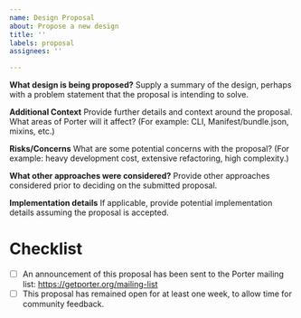 ```yaml
---
name: Design Proposal
about: Propose a new design
title: ''
labels: proposal
assignees: ''

---
```


**What design is being proposed?**
Supply a summary of the design, perhaps with a problem statement that the proposal is intending to solve.

**Additional Context**
Provide further details and context around the proposal. What areas of Porter will it affect? (For example: CLI, Manifest/bundle.json, mixins, etc.)

**Risks/Concerns**
What are some potential concerns with the proposal? (For example: heavy development cost, extensive refactoring, high complexity.)

**What other approaches were considered?**
Provide other approaches considered prior to deciding on the submitted proposal.

**Implementation details**
If applicable, provide potential implementation details assuming the proposal is accepted.

# Checklist
- [ ] An announcement of this proposal has been sent to the Porter mailing list: https://getporter.org/mailing-list
- [ ] This proposal has remained open for at least one week, to allow time for community feedback.

